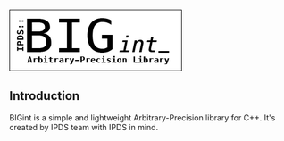 <img src="./imgs/BIGint-logo.png">

## Introduction

BIGint is a simple and lightweight Arbitrary-Precision library for C++. It's created by IPDS team with IPDS in mind.
